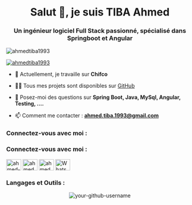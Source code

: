 <h1 align="center">Salut 👋, je suis TIBA Ahmed</h1>
<h3 align="center">Un ingénieur logiciel Full Stack passionné, spécialisé dans Springboot et Angular</h3>

<p align="left"> <img src="https://komarev.com/ghpvc/?username=ahmedtiba1993&label=Profile%20views&color=0e75b6&style=flat" alt="ahmedtiba1993" /> </p>

<p align="left"> <a href="https://github.com/ryo-ma/github-profile-trophy"><img src="https://github-profile-trophy.vercel.app/?username=ahmedtiba1993" alt="ahmedtiba1993" /></a> </p>

- 🔭 Actuellement, je travaille sur **Chifco**

- 👨‍💻 Tous mes projets sont disponibles sur [GitHub](https://github.com/ahmedtiba1993)

- 💬 Posez-moi des questions sur **Spring Boot, Java, MySql, Angular, Testing, ....**

- 📫 Comment me contacter : **ahmed.tiba.1993@gmail.com**

<h3 align="left">Connectez-vous avec moi :</h3>
<p align="left">
<h3 align="left">Connectez-vous avec moi :</h3>
<p align="left">
  <a href="https://www.linkedin.com/in/ahmedtiba1993/" target="blank"><img align="center" src="https://raw.githubusercontent.com/rahuldkjain/github-profile-readme-generator/master/src/images/icons/Social/linkedin.svg" alt="ahmed-tiba" height="30" width="40" /></a>
  <!-- Remplacez l'URL de votre profil Facebook -->
  <a href="https://www.facebook.com/ahmed.tiba" target="blank"><img align="center" src="URL_vers_icone_facebook" alt="ahmed.tiba" height="30" width="40" /></a>
  <!-- Remplacez l'URL de votre profil Instagram -->
  <a href="https://instagram.com/ahmed.tiba" target="blank"><img align="center" src="https://raw.githubusercontent.com/rahuldkjain/github-profile-readme-generator/master/src/images/icons/Social/instagram.svg" alt="ahmed.tiba" height="30" width="40" /></a>
  <!-- Remplacez l'URL de votre profil WhatsApp -->
  <a href="https://wa.me/21650982867" target="blank"><img align="center" src="URL_vers_icone_whatsapp" alt="WhatsApp" height="30" width="40" /></a>
</p>
</p>

<h3 align="left">Langages et Outils :</h3>
<p align="left">
<!-- Ajoutez ici les balises des logos avec les liens d'origine -->
</p>

<p align="center"><img align="center" src="https://github-readme-streak-stats.herokuapp.com/?user=your-github-username&" alt="your-github-username" /></p>

